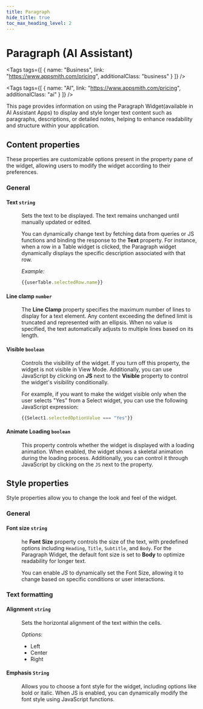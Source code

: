 ```yaml
---
title: Paragraph
hide_title: true
toc_max_heading_level: 2
---
```

<!-- vale off -->

<div className="tag-wrapper">
 <h1>Paragraph (AI Assistant)</h1>

<Tags
tags={[
{ name: "Business", link: "https://www.appsmith.com/pricing", additionalClass: "business" }
]}
/>

<Tags
tags={[
{ name: "AI", link: "https://www.appsmith.com/pricing", additionalClass: "ai" }
]}
/>

</div>

<!-- vale on -->

This page provides information on using the Paragraph Widget(available in AI Assistant Apps) to display and style longer text content such as paragraphs, descriptions, or detailed notes, helping to enhance readability and structure within your application.

 <ZoomImage
    src="/img/paragraph-widget.png" 
    alt=""
    caption=""
  /> 

## Content properties

These properties are customizable options present in the property pane of the widget, allowing users to modify the widget according to their preferences.

### General

#### Text `string`

<dd>

Sets the text to be displayed. The text remains unchanged until manually updated or edited.

You can dynamically change text by fetching data from queries or JS functions and binding the response to the **Text** property.  For instance, when a row in a Table widget is clicked, the Paragraph widget dynamically displays the specific description associated with that row.

*Example:*

```js
{{userTable.selectedRow.name}}
```


</dd>

#### Line clamp `number`

<dd>

The **Line Clamp** property specifies the maximum number of lines to display for a text element. Any content exceeding the defined limit is truncated and represented with an ellipsis. When no value is specified, the text automatically adjusts to multiple lines based on its length. 

</dd>

#### Visible `boolean`

<dd>

Controls the visibility of the widget. If you turn off this property, the widget is not visible in View Mode. Additionally, you can use JavaScript by clicking on **JS** next to the **Visible** property to control the widget's visibility conditionally.

For example, if you want to make the widget visible only when the user selects "Yes" from a Select widget, you can use the following JavaScript expression: 
```js
{{Select1.selectedOptionValue === "Yes"}}
```

</dd>

#### Animate Loading `boolean`


<dd>

This property controls whether the widget is displayed with a loading animation. When enabled, the widget shows a skeletal animation during the loading process. Additionally, you can control it through JavaScript by clicking on the <code>JS</code> next to the property.

</dd>

## Style properties

Style properties allow you to change the look and feel of the widget.

### General

#### Font size `string`

<dd>

he **Font Size** property controls the size of the text, with predefined options including `Heading`, `Title`, `Subtitle`, and `Body`. For the Paragraph Widget, the default font size is set to **Body** to optimize readability for longer text.

You can enable *JS* to dynamically set the Font Size, allowing it to change based on specific conditions or user interactions.


</dd>


### Text formatting


#### Alignment `string`

<dd>

Sets the horizontal alignment of the text within the cells.

*Options*:
* Left
* Center
* Right

</dd>

#### Emphasis `String`

<dd>

Allows you to choose a font style for the widget, including options like bold or italic. When JS is enabled, you can dynamically modify the font style using JavaScript functions.

</dd>
